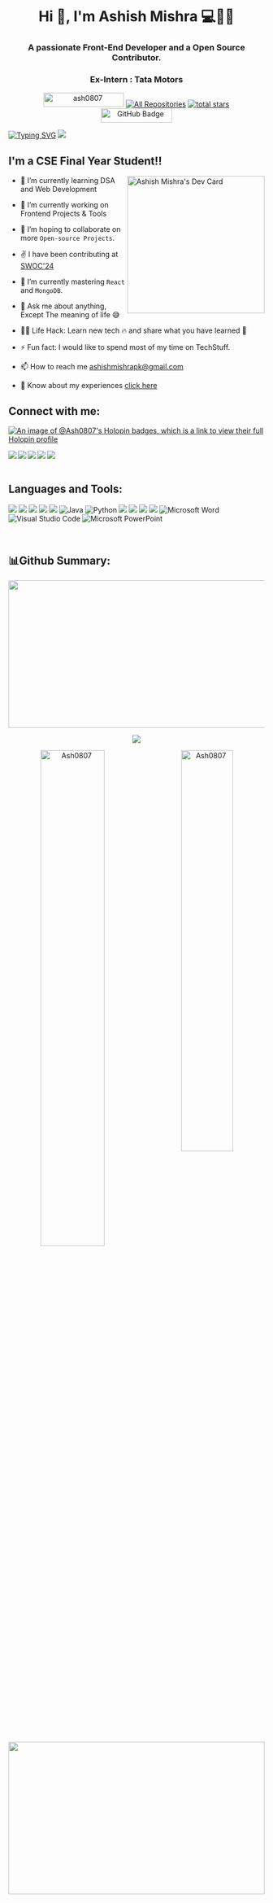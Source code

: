  <h1 align="center">Hi 👋, I'm Ashish Mishra  💻👨‍💻</h1>
<h3 align="center">A passionate Front-End Developer and a Open Source Contributor.</h3>
<h3 align="center">Ex-Intern : Tata Motors</h3>



<p align="center"> 
  <img src="https://komarev.com/ghpvc/?username=ash0807&label=Profile%20views&color=0e75b6&style=flat" width="158" height="28" alt="ash0807"/>
 <a href="https://github.com/Ash0807?tab=repositories"><img alt="All Repositories" title="All Repositories" src="https://custom-icon-badges.herokuapp.com/badge/-All%20Repos-2962FF?style=for-the-badge&logoColor=white&logo=repo"/></a>  
  
  
  <a href="https://github.com/Ash0807?tab=repositories&sort=stargazers">
    <img alt="total stars" title="Total stars on GitHub" src="https://custom-icon-badges.herokuapp.com/badge/dynamic/json?logo=star&color=55960c&labelColor=488207&label=Stars&style=for-the-badge&query=%24.stars&url=https://api.github-star-counter.workers.dev/user/Ash0807"/></a>

  
  <img src="https://img.shields.io/github/followers/Ash0807?label=Followers&style=social" width="140" height="28" alt="GitHub Badge"> 
</p>



[![Typing SVG](https://readme-typing-svg.herokuapp.com?font=comfortaa&bg_color=0D1117&size=31&width=1150&lines=Hi,+I'm+Ashish+Mishra+and+Welcome+to+my+GitHub+Profile!..+🙏✌;Nice+to+meet+you...👍✌😎)](https://github.com/ash0807)
![](https://github.com/halfrost/halfrost/blob/master/icons/header_1.png)


## I'm a CSE Final Year Student!!
<a href="https://app.daily.dev/DailyDevTips"><img src="https://api.daily.dev/devcards/c4162d8841f045cdb44d513d43db05bf.png?r=u7e"  width="270" align="right" alt="Ashish Mishra's Dev Card"/></a>

- 🌱 I’m currently learning DSA and Web Development
  
- 🔭 I’m currently working on Frontend Projects & Tools

- 👯 I’m hoping to collaborate on more `Open-source Projects`.

- ✌️ I have been contributing at [SWOC'24](https://hack2skill.com/dashboard/)

- 🌱 I’m currently mastering `React` and `MongoDB`.

- 💬 Ask me about anything, Except The meaning of life :sweat_smile:

- 👨‍💻 Life Hack: Learn new tech :fire: and share what you have learned :tada:

- ⚡ Fun fact: I would like to spend most of my time on TechStuff.
  
- 📫 How to reach me ashishmishrapk@gmail.com
  
- 📑 Know about my experiences [click here](https://drive.google.com/file/d/1InFhCGeC5kuGBwzOvovQgo0SRhEBPtlz/view?usp=drive_link) <br>


## Connect with me:

<a> [![An image of @Ash0807's Holopin badges, which is a link to view their full Holopin profile](https://holopin.me/Ash0807)](https://holopin.io/@Ash00807)</a>

<a href="https://www.linkedin.com/in/ashish-mishra-legend/">
  <img align="left"  src="https://img.shields.io/badge/LinkedIn-0077B5?style=for-the-badge&logo=linkedin&logoColor=white" />
  </a>
  
<a href="mailto :ashishmishrapk@gmail.com">
    <img align="left" src="https://img.shields.io/badge/Gmail-D14836?style=for-the-badge&logo=gmail&logoColor=white" />
  </a>
  
  <a href="https://www.codechef.com/users/ashish_826">
 <img align="left" src="https://img.shields.io/badge/Codechef-%23B92B27.svg?&style=for-the-badge&logo=Codechef&logoColor=white" />
 </a>

 <a href="https://www.codingninjas.com/studio/profile/AshWarrior0801">
 <img align="left" src="https://img.shields.io/badge/Coding%20Ninjas-DD6620.svg?style=for-the-badge&logo=Coding-Ninjas&logoColor=white" />
 </a>
 
<a href="https://auth.geeksforgeeks.org/user/legendinfamous111">
 <img align="left" src="https://img.shields.io/badge/GeeksforGeeks-gray?style=for-the-badge&logo=geeksforgeeks&logoColor=35914c" />
 </a>
<br>
<br>
 

## Languages and Tools:

![](https://img.shields.io/badge/HTML5-E34F26?style=for-the-badge&logo=html5&logoColor=white)
![](https://img.shields.io/badge/CSS3-1572B6?style=for-the-badge&logo=css3&logoColor=white)
![](https://img.shields.io/badge/JavaScript-F7DF1E?style=for-the-badge&logo=javascript&logoColor=black)
![](https://img.shields.io/badge/C-00599C?style=for-the-badge&logo=c&logoColor=white)
![](https://img.shields.io/badge/C%2B%2B-00599C?style=for-the-badge&logo=c%2B%2B&logoColor=white)
![Java](https://img.shields.io/badge/java-%23ED8B00.svg?style=for-the-badge&logo=openjdk&logoColor=white)
![Python](https://img.shields.io/badge/python-3670A0?style=for-the-badge&logo=python&logoColor=ffdd54)
![](https://img.shields.io/badge/GitHub-100000?style=for-the-badge&logo=github&logoColor=white)
![](https://img.shields.io/badge/Git-F05032?style=for-the-badge&logo=git&logoColor=white)
![](https://img.shields.io/badge/Canva-%2320C4CB.svg?&style=for-the-badge&logo=Canva&logoColor=white)
![](https://img.shields.io/badge/MySQL-005C84?style=for-the-badge&logo=mysql&logoColor=white)
![Microsoft Word](https://img.shields.io/badge/Microsoft_Word-2B579A?style=for-the-badge&logo=microsoft-word&logoColor=white)
![Visual Studio Code](https://img.shields.io/badge/Visual%20Studio%20Code-0078d7.svg?style=for-the-badge&logo=visual-studio-code&logoColor=white)
![Microsoft PowerPoint](https://img.shields.io/badge/Microsoft_PowerPoint-B7472A?style=for-the-badge&logo=microsoft-powerpoint&logoColor=white)

<br>

## 📊Github Summary: 

<p><a href="https://quine.sh?utm_source=widgets&utm_campaign=Ash0807"><img align="center" height="290" width="150%" src="https://stats.quine.sh/Ash0807/github?theme=dark"/></a>

<div id="github_stats" align="center">
 
![](https://github-readme-streak-stats.herokuapp.com/?user=Ash0807&theme=highcontrast&hide_border=false)<br/>

<a href="#Ash0807-title">
<img width="50%" src="https://github-readme-stats.vercel.app/api?username=Ash0807&show_icons=true&title_color=18d26e&icon_color=18d26e&text_color=ffffff&bg_color=040404&border_color=18d26e" alt="Ash0807" align="left" />
</a>

<a href="#Ash0807-title">
<img width="45%" src="https://github-readme-stats.vercel.app/api/top-langs/?username=Ash0807&title_color=18d26e&text_color=ffffff&bg_color=040404&langs_count=8&layout=compact&border_color=18d26e" alt="Ash0807" align="right" />
</a>

</div>
<p align = "center">
  <img width = "100%" height ="300" src="https://github-profile-summary-cards.vercel.app/api/cards/profile-details?username=Ash0807&theme=radical" /></a>
</p>





